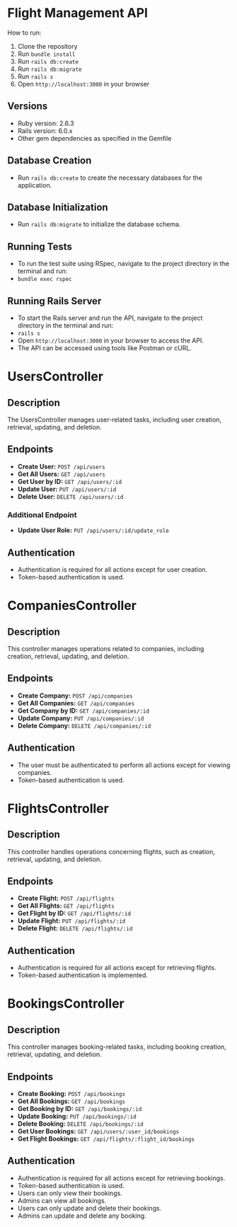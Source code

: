 # Flight Management API

How to run:

1. Clone the repository
2. Run `bundle install`
3. Run `rails db:create`
4. Run `rails db:migrate`
5. Run `rails s`
6. Open `http://localhost:3000` in your browser

## Versions
- Ruby version: 2.6.3
- Rails version: 6.0.x
- Other gem dependencies as specified in the Gemfile

## Database Creation
- Run `rails db:create` to create the necessary databases for the application.

## Database Initialization
- Run `rails db:migrate` to initialize the database schema.

## Running Tests
- To run the test suite using RSpec, navigate to the project directory in the terminal and run:
- `bundle exec rspec`

## Running Rails Server
- To start the Rails server and run the API, navigate to the project directory in the terminal and run:
- `rails s`
- Open `http://localhost:3000` in your browser to access the API.
- The API can be accessed using tools like Postman or cURL.


# UsersController

## Description
The UsersController manages user-related tasks, including user creation, retrieval, updating, and deletion.

## Endpoints
- **Create User:** `POST /api/users`
- **Get All Users:** `GET /api/users`
- **Get User by ID:** `GET /api/users/:id`
- **Update User:** `PUT /api/users/:id`
- **Delete User:** `DELETE /api/users/:id`

### Additional Endpoint
- **Update User Role:** `PUT /api/users/:id/update_role`

## Authentication
- Authentication is required for all actions except for user creation.
- Token-based authentication is used.

# CompaniesController

## Description
This controller manages operations related to companies, including creation, retrieval, updating, and deletion.

## Endpoints
- **Create Company:** `POST /api/companies`
- **Get All Companies:** `GET /api/companies`
- **Get Company by ID:** `GET /api/companies/:id`
- **Update Company:** `PUT /api/companies/:id`
- **Delete Company:** `DELETE /api/companies/:id`

## Authentication
- The user must be authenticated to perform all actions except for viewing companies.
- Token-based authentication is used.

# FlightsController

## Description
This controller handles operations concerning flights, such as creation, retrieval, updating, and deletion.

## Endpoints
- **Create Flight:** `POST /api/flights`
- **Get All Flights:** `GET /api/flights`
- **Get Flight by ID:** `GET /api/flights/:id`
- **Update Flight:** `PUT /api/flights/:id`
- **Delete Flight:** `DELETE /api/flights/:id`

## Authentication
- Authentication is required for all actions except for retrieving flights.
- Token-based authentication is implemented.

# BookingsController

## Description
This controller manages booking-related tasks, including booking creation, retrieval, updating, and deletion.

## Endpoints
- **Create Booking:** `POST /api/bookings`
- **Get All Bookings:** `GET /api/bookings`
- **Get Booking by ID:** `GET /api/bookings/:id`
- **Update Booking:** `PUT /api/bookings/:id`
- **Delete Booking:** `DELETE /api/bookings/:id`
- **Get User Bookings:** `GET /api/users/:user_id/bookings`
- **Get Flight Bookings:** `GET /api/flights/:flight_id/bookings`

## Authentication
- Authentication is required for all actions except for retrieving bookings.
- Token-based authentication is used.
- Users can only view their bookings.
- Admins can view all bookings.
- Users can only update and delete their bookings.
- Admins can update and delete any booking.
